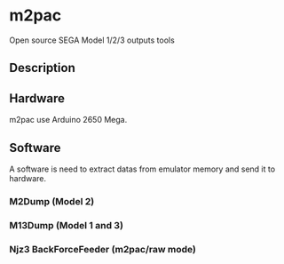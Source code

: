 # m2pac
Open source SEGA Model 1/2/3 outputs tools

## Description



## Hardware

m2pac use Arduino 2650 Mega.

## Software

A software is need to extract datas from emulator memory and send it to hardware.

### M2Dump (Model 2)

### M13Dump (Model 1 and 3)

### Njz3 BackForceFeeder (m2pac/raw mode)

